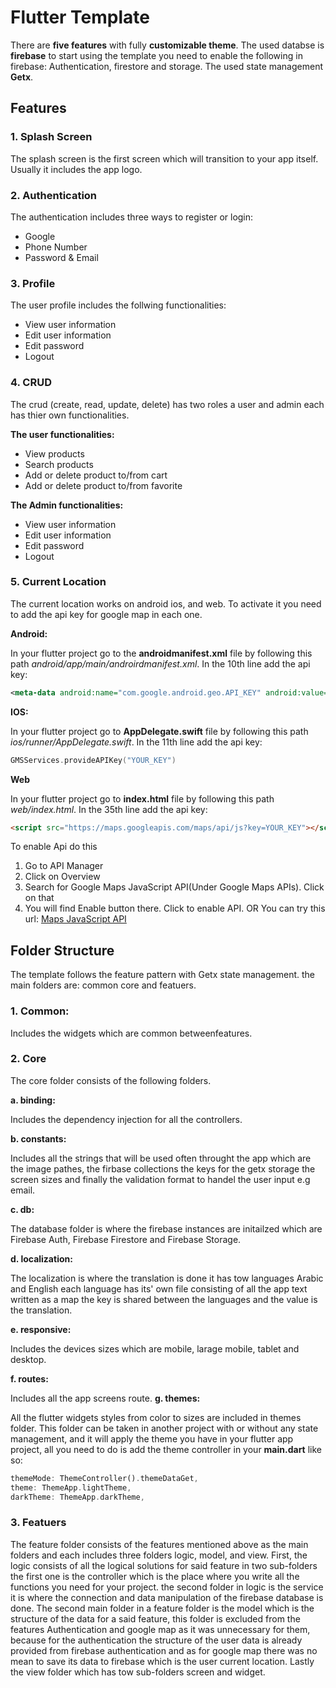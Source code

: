 # Flutter Template

There are **five features**  with fully **customizable theme**. The used databse is **firebase** to start using the template you need to enable the following in firebase:
Authentication, firestore and storage. The used state management **Getx**.

##  Features

### **1. Splash Screen**
The splash screen is the first screen which will transition to your app itself. Usually it includes the app logo.

### **2. Authentication**

The authentication includes three ways to register or login:
-  Google
- Phone Number
- Password & Email

### **3. Profile**

The user profile includes the follwing functionalities:
- View user information
- Edit  user information
- Edit password 
- Logout

### **4. CRUD**

The crud (create, read, update, delete) has two roles a user and admin each has thier own functionalities.

**The user functionalities:**
-  View products
- Search products
- Add or delete product to/from cart
- Add or delete product to/from favorite

**The Admin functionalities:**
-  View user information
- Edit  user information
- Edit password 
- Logout

### **5. Current Location**
The current location works on android ios, and web. To activate it you need to add the api key for google map in each one.

**Android:**

In your flutter project go to the **androidmanifest.xml** file by following this path *android/app/main/androirdmanifest.xml*. In the 10th line add the api key:
```xml
<meta-data android:name="com.google.android.geo.API_KEY" android:value="YOUR_KEY"/>
```

**IOS:**

In your flutter project go to **AppDelegate.swift** file  by following this path *ios/runner/AppDelegate.swift*. In the 11th line add the api key:

```swift
GMSServices.provideAPIKey("YOUR_KEY")
```

**Web**

In your flutter project go to **index.html** file  by following this path *web/index.html*. In the 35th line add the api key:

```html
<script src="https://maps.googleapis.com/maps/api/js?key=YOUR_KEY"></script>
```
To enable Api do this
1. Go to API Manager
2. Click on Overview
3. Search for Google Maps JavaScript API(Under Google Maps APIs). Click on that
4. You will find Enable button there. Click to enable API.
OR You can try this url: [Maps JavaScript API](http://console.cloud.google.com/apis/library/maps-backend.googleapis.com?q=Google%20Maps%20JavaScript%20API&id=fd73ab50-9916-4cde-a0f6-dc8be0a0d425&project=windy-furnace-180806&pli=1 "Maps JavaScript API")



##  Folder Structure
The template follows the feature pattern with Getx state management. the main folders are: common core and featuers. 

### 1. Common:

Includes the widgets which are common betweenfeatures.

### 2. Core

The core folder consists of the following folders. 

**a. binding:**

Includes the dependency injection for all the controllers.

**b. constants:**

Includes all the strings that will be used often throught the app which are the image pathes, the firbase collections the keys for the getx storage the screen sizes and finally the validation format to handel the user input e.g email.

**c. db:**

The database folder is where the firebase instances are initailzed which are Firebase Auth, Firebase Firestore and Firebase Storage.

**d. localization:**

The localization is where the translation is done it has tow languages Arabic and English each language has its' own file consisting of all the app text written as a map the key is shared between the languages and the value is the translation.

**e. responsive:**

Includes the devices sizes which are mobile, larage mobile, tablet and desktop.

**f. routes:**

Includes all the app screens route.
**g. themes:**

All the flutter widgets styles from color to sizes are included in themes folder.  This folder can be taken in another project with or without any state management, and it will apply the theme you have in your flutter app project, all you need to do is add the theme controller in your **main.dart** like so: 
```dart
themeMode: ThemeController().themeDataGet,
theme: ThemeApp.lightTheme,
darkTheme: ThemeApp.darkTheme,
```


### 3. Featuers

The feature folder consists of the features mentioned above as the main folders and each includes three folders logic, model, and view. First, the logic consists of all the logical solutions for said feature in two sub-folders the first one is the controller which is the place where you write all the functions you need for your project. the second folder in logic is the service it is where the connection and data manipulation of the firebase database is done. The second main folder in a feature folder is the model which is the structure of the data for a said feature, this folder is excluded from the features Authentication and google map as it was unnecessary for them, because for the authentication the structure of the user data is already provided from firebase authentication and as for google map there was no mean to save its data to firebase which is the user current location. Lastly the view folder which has tow sub-folders screen and widget.




